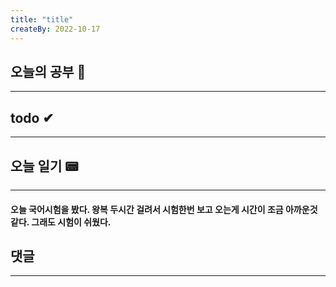 ```yaml
---
title: "title"
createBy: 2022-10-17
---
```

## 오늘의 공부 🎉
---
### 

## todo ✔
---
### 

## 오늘 일기 📟
---
#### 오늘 국어시험을 봤다. 왕복 두시간 걸려서 시험한번 보고 오는게 시간이 조금 아까운것 같다. 그래도 시험이 쉬웠다.
## 댓글
---

<Comment />
